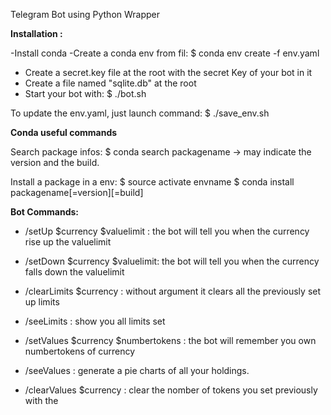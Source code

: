 Telegram Bot using Python Wrapper

**Installation :**


-Install conda
-Create a conda env from fil:
$ conda env create -f env.yaml
- Create a secret.key file at the root with the secret Key of your bot in it
- Create a file named "sqlite.db" at the root
- Start your bot with:
$ ./bot.sh


To update the env.yaml, just launch command:
$ ./save_env.sh

**Conda useful commands**

Search package infos:
$ conda search packagename
-> may indicate the version and the build.

Install a package in a env:
$ source activate envname
$ conda install packagename[=version][=build]


**Bot Commands:**

- /setUp $currency $valuelimit : the bot will tell you when the currency rise up the valuelimit
- /setDown $currency $valuelimit: the bot will tell you when the currency falls down the valuelimit
- /clearLimits $currency : without argument it clears all the previously set up limits
- /seeLimits : show you all limits set

- /setValues $currency $numbertokens : the bot will remember you own numbertokens of currency
- /seeValues : generate a pie charts of all your holdings.
- /clearValues $currency : clear the nomber of tokens you set previously with the <currency>
